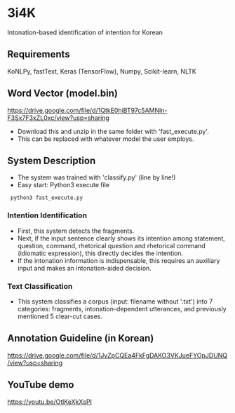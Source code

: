 # 3i4K
Intonation-based identification of intention for Korean

## Requirements
KoNLPy, fastText, Keras (TensorFlow), Numpy, Scikit-learn, NLTK

## Word Vector (model.bin)
https://drive.google.com/file/d/1QtkE0hiBT97c5AMNln-F3Sx7F3xZL0xc/view?usp=sharing
* Download this and unzip in the same folder with 'fast_execute.py'.
* This can be replaced with whatever model the user employs.

## System Description
* The system was trained with 'classify.py' (line by line!)
* Easy start: Python3 execute file
<pre><code> python3 fast_execute.py </code></pre>

### Intention Identification
 - First, this system detects the fragments.
 - Next, if the input sentence clearly shows its intention among statement, question, command, rhetorical question and rhetorical command (idiomatic expression), this directly decides the intention.
 - If the intonation information is indispensable, this requires an auxiliary input and makes an intonation-aided decision.
 
### Text Classification
 - This system classifies a corpus (input: filename without '.txt') into 7 categories: fragments, intonation-dependent utterances, and previously mentioned 5 clear-cut cases.

## Annotation Guideline (in Korean)
https://drive.google.com/file/d/1JvZpCQEa4FkFgDAKO3VKJueFYOpJDUNQ/view?usp=sharing

## YouTube demo
https://youtu.be/OtlKeXkXsPI

